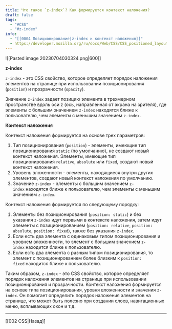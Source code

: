 ```yaml
---
title: Что такое `z-index`? Как формируется контекст наложения?
draft: false
tags:
  - "#CSS"
  - "#z-index"
info:
  - "[[0004 Позиционирование|z-index и контекст наложения]]"
  - https://developer.mozilla.org/ru/docs/Web/CSS/CSS_positioned_layout/Understanding_z-index/Stacking_context
---
```

![[Pasted image 20230704030324.png|600]]

**z-index**

`z-index` - это CSS свойство, которое определяет порядок наложения элементов на странице при использовании позиционирования (`position`) и прозрачности (`opacity`).

Значение `z-index` задает позицию элемента в трехмерном пространстве вдоль оси z (ось, направленная от экрана на зрителя), где элементы с большим значением `z-index` находятся ближе к пользователю, чем элементы с меньшим значением `z-index`.

**Контекст наложения**

Контекст наложения формируется на основе трех параметров:

1. Тип позиционирования (`position`) - элементы, имеющие тип позиционирования `static` (по умолчанию), не создают новый контекст наложения. Элементы, имеющие тип позиционирования `relative`, `absolute` или `fixed`, создают новый контекст наложения.
2. Уровень вложенности - элементы, находящиеся внутри других элементов, создают новый контекст наложения по умолчанию.
3. Значение `z-index` - элементы с большим значением `z-index` находятся ближе к пользователю, чем элементы с меньшим значением `z-index`.

Контекст наложения формируется по следующему порядку:

1. Элементы без позиционирования (`position: static`) и без указания `z-index` идут первыми в контексте наложения, затем идут элементы с позиционированием (`position: relative`, `position: absolute`, `position: fixed`), также без указания `z-index`.
2. Если есть два элемента с одинаковым типом позиционирования и уровнем вложенности, то элемент с большим значением `z-index` находится ближе к пользователю.
3. Если есть два элемента с разным типом позиционирования, то элемент с позиционированием более близким к `position: fixed` находится ближе к пользователю.

Таким образом, `z-index` - это CSS свойство, которое определяет порядок наложения элементов на странице при использовании позиционирования и прозрачности. Контекст наложения формируется на основе типа позиционирования, уровня вложенности и значения `z-index`. Он помогает определить порядок наложения элементов на странице, что может быть полезно при создании слоев, навигационных меню, всплывающих окон и т.д.

---

[[002 CSS|Назад]]